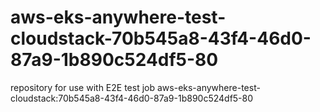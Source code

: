 # aws-eks-anywhere-test-cloudstack-70b545a8-43f4-46d0-87a9-1b890c524df5-80
repository for use with E2E test job aws-eks-anywhere-test-cloudstack:70b545a8-43f4-46d0-87a9-1b890c524df5-80

